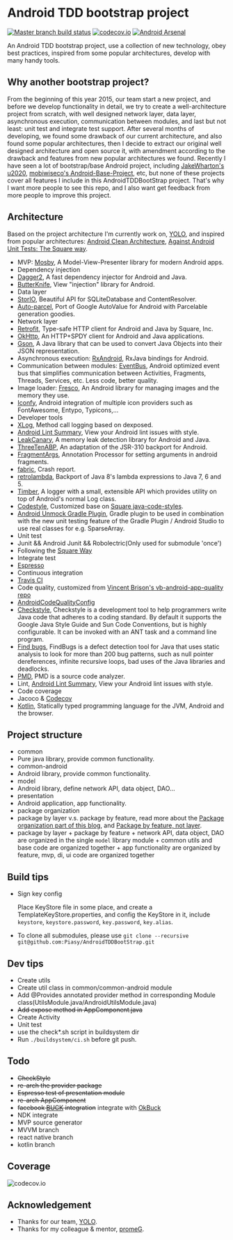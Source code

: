 # Android TDD bootstrap project
[![Master branch build status](https://travis-ci.org/Piasy/AndroidTDDBootStrap.svg?branch=master)](https://travis-ci.org/Piasy/AndroidTDDBootStrap)
[![codecov.io](http://codecov.io/github/Piasy/AndroidTDDBootStrap/coverage.svg?branch=master)](http://codecov.io/github/Piasy/AndroidTDDBootStrap?branch=master) [![Android Arsenal](https://img.shields.io/badge/Android%20Arsenal-AndroidTDDBootStrap-green.svg?style=flat)](https://android-arsenal.com/details/3/2586)  

An Android TDD bootstrap project, use a collection of new technology, obey best practices, inspired from some popular architectures, develop with many handy tools.

## Why another bootstrap project?
From the beginning of this year 2015, our team start a new project, and before we develop functionality in detail, we try to create a well-architecture project from scratch, with well designed network layer, data layer, asynchronous execution, communication between modules, and last but not least: unit test and integrate test support. After several months of developing, we found some drawback of our current architecture, and also found some popular architectures, then I decide to extract our original well designed architecture and open source it, with amendment according to the drawback and features from new popular architectures we found.
Recently I have seen a lot of bootstrap/base Android project, including [JakeWharton's u2020](https://github.com/JakeWharton/u2020), [mobiwiseco's Android-Base-Project](https://github.com/mobiwiseco/Android-Base-Project), etc, but none of these projects cover all features I include in this AndroidTDDBootStrap project. That's why I want more people to see this repo, and I also want get feedback from more people to improve this project.

## Architecture
Based on the project architecture I'm currently work on, [YOLO](https://www.yoloyolo.tv/), and inspired from popular architectures: [Android Clean Architecture](https://github.com/android10/Android-CleanArchitecture), [Against Android Unit Tests: The Square way](http://www.philosophicalhacker.com/2015/04/10/against-android-unit-tests/).
+  MVP: [Mosby](https://github.com/sockeqwe/mosby), A Model-View-Presenter library for modern Android apps.
+  Dependency injection
  +  [Dagger2](https://github.com/google/dagger), A fast dependency injector for Android and Java.
  +  [ButterKnife](https://github.com/JakeWharton/butterknife), View "injection" library for Android.
+  Data layer
  +  [StorIO](https://github.com/pushtorefresh/storio), Beautiful API for SQLiteDatabase and ContentResolver.
  +  [Auto-parcel](https://github.com/frankiesardo/auto-parcel), Port of Google AutoValue for Android with Parcelable generation goodies.
+  Network layer
  +  [Retrofit](http://square.github.io/retrofit/), Type-safe HTTP client for Android and Java by Square, Inc.
  +  [OkHttp](http://square.github.io/okhttp/), An HTTP+SPDY client for Android and Java applications.
  +  [Gson](https://github.com/google/gson), A Java library that can be used to convert Java Objects into their JSON representation.
+  Asynchronous execution:  [RxAndroid](https://github.com/ReactiveX/RxAndroid), RxJava bindings for Android.
+  Communication between modules: [EventBus](https://github.com/greenrobot/EventBus), Android optimized event bus that simplifies communication between Activities, Fragments, Threads, Services, etc. Less code, better quality.
+  Image loader: [Fresco](https://github.com/facebook/fresco), An Android library for managing images and the memory they use.
+  [Iconfy](https://github.com/JoanZapata/android-iconify), Android integration of multiple icon providers such as FontAwesome, Entypo, Typicons,...
+  Developer tools
  +  [XLog](https://github.com/promeG/XLog), Method call logging based on dexposed.
  +  [Android Lint Summary](https://github.com/passy/android-lint-summary), View your Android lint issues with style.
  +  [LeakCanary](https://github.com/square/leakcanary), A memory leak detection library for Android and Java.
  +  [ThreeTenABP](https://github.com/JakeWharton/ThreeTenABP), An adaptation of the JSR-310 backport for Android.
  +  [FragmentArgs](https://github.com/sockeqwe/fragmentargs), Annotation Processor for setting arguments in android fragments.
  +  [fabric](https://get.fabric.io/), Crash report.
  +  [retrolambda](https://github.com/orfjackal/retrolambda), Backport of Java 8's lambda expressions to Java 7, 6 and 5.
  +  [Timber](https://github.com/JakeWharton/timber), A logger with a small, extensible API which provides utility on top of Android's normal Log class.
  +  [Codestyle](https://github.com/Piasy/java-code-styles), Customized base on [Square java-code-styles](https://github.com/square/java-code-styles).
  +  [Android Unmock Gradle Plugin](https://github.com/bjoernQ/unmock-plugin), Gradle plugin to be used in combination with the new unit testing feature of the Gradle Plugin / Android Studio to use real classes for e.g. SparseArray.
+  Unit test
  +  Junit && Android Junit && Robolectric(Only used for submodule 'once')
  +  Following the [Square Way](http://www.philosophicalhacker.com/2015/04/10/against-android-unit-tests/)
+  Integrate test
  +  [Espresso](https://code.google.com/p/android-test-kit/)
+  Continuous integration
  +  [Travis CI](https://travis-ci.org/)
+  Code quality, customized from [Vincent Brison's vb-android-app-quality repo](https://github.com/vincentbrison/vb-android-app-quality)
  +  [AndroidCodeQualityConfig](https://github.com/Piasy/AndroidCodeQualityConfig)
  +  [Checkstyle](https://github.com/checkstyle/checkstyle), Checkstyle is a development tool to help programmers write Java code that adheres to a coding standard. By default it supports the Google Java Style Guide and Sun Code Conventions, but is highly configurable. It can be invoked with an ANT task and a command line program.
  +  [Find bugs](https://github.com/findbugsproject/findbugs), FindBugs is a defect detection tool for Java that uses static analysis to look for more than 200 bug patterns, such as null pointer dereferences, infinite recursive loops, bad uses of the Java libraries and deadlocks.
  +  [PMD](https://github.com/pmd/pmd), PMD is a source code analyzer.
  +  Lint, [Android Lint Summary](https://github.com/passy/android-lint-summary), View your Android lint issues with style.
+  Code coverage
  +  Jacoco & [Codecov](https://codecov.io)
+  [Kotlin](http://kotlinlang.org/), Statically typed programming language for the JVM, Android and the browser.

## Project structure
+  common
  +  Pure java library, provide common functionality.
+  common-android
  +  Android library, provide common functionality.
+  model
  +  Android library, define network API, data object, DAO...
+  presentation
  +  Android application, app functionality.
+  package organization
  +  package by layer v.s. package by feature, read more about the [Package organization part of this blog](http://fernandocejas.com/2015/07/18/architecting-android-the-evolution/), and [Package by feature, not layer](http://www.javapractices.com/topic/TopicAction.do?Id=205).
  +  package by layer + package by feature
    +  network API, data object, DAO are organized in the single `model` library module
    +  common utils and base code are organized together
    +  app functionality are organized by feature, mvp, di, ui code are organized together

## Build tips
+  Sign key config

    Place KeyStore file in some place, and create a TemplateKeyStore.properties, and config the KeyStore in it, include `keystore`, `keystore.password`, `key.password`, `key.alias`.
+  To clone all submodules, please use `git clone --recursive git@github.com:Piasy/AndroidTDDBootStrap.git`  

## Dev tips
+  Create utils
  +  Create util class in common/common-android module
  +  Add @Provides annotated provider method in corresponding Module class(UtilsModule.java/AndroidUtilsModule.java)
  +  ~~Add expose method in AppComponent.java~~
+  Create Activity
+  Unit test
  +  use the check*.sh script in buildsystem dir
+  Run `./buildsystem/ci.sh` before git push.

## Todo
+  ~~CheckStyle~~
+  ~~re-arch the provider package~~
+  ~~Espresso test of presentation module~~
+  ~~re-arch AppComponent~~
+  ~~facebook [BUCK](http://buckbuild.com) integration~~ integrate with [OkBuck](https://github.com/Piasy/OkBuck)
+  NDK integrate
+  MVP source generator
+  MVVM branch
+  react native branch
+  kotlin branch

## Coverage
![codecov.io](http://codecov.io/github/Piasy/AndroidTDDBootStrap/branch.svg?branch=master)

## Acknowledgement
+  Thanks for our team, [YOLO](https://www.yoloyolo.tv/).
+  Thanks for my colleague & mentor, [promeG](https://github.com/promeG/).
